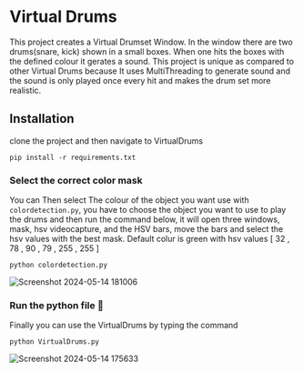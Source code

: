 # Virtual Drums
This project creates a Virtual Drumset Window. In the window there are two drums(snare, kick) shown in a small boxes. When one hits the boxes with the defined colour it gerates a sound. This project is unique as compared to other Virtual Drums because It uses MultiThreading to generate sound and the sound is only played once every hit and makes the drum set more realistic.

## Installation
clone the project and then navigate to VirtualDrums
```
pip install -r requirements.txt 
```

### Select the correct color mask
You can Then select The colour of the object you want use with ```colordetection.py```, you have to choose the object you want to use to play the drums and then run the command below, it will open three windows, mask, hsv videocapture, and the HSV bars, move the bars and select the hsv values with the best mask. Default colur is green with hsv values [ 32 , 78 , 90 ,  79  ,  255 , 255 ] 

```
python colordetection.py
```
![Screenshot 2024-05-14 181006](https://github.com/mishra-18/Virtual-Drums/assets/155224614/677a57e3-285e-49c2-a812-802d1c97d60b)

### Run the python file 🐍
Finally you can use the VirtualDrums by typing the command

```
python VirtualDrums.py
```
![Screenshot 2024-05-14 175633](https://github.com/mishra-18/Virtual-Drums/assets/155224614/d156e2af-e2e7-46ee-9422-8e6cbe5caa85)
